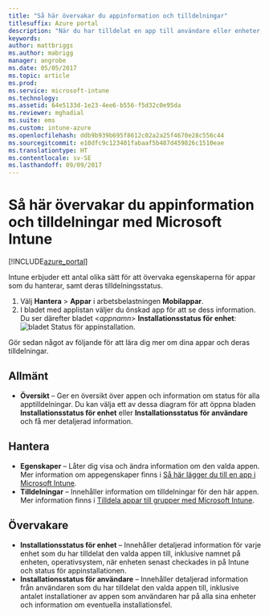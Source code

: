 ```yaml
---
title: "Så här övervakar du appinformation och tilldelningar"
titlesuffix: Azure portal
description: "När du har tilldelat en app till användare eller enheter, kan du använda den här informationen för att övervaka dess status.”"
keywords: 
author: mattbriggs
ms.author: mabrigg
manager: angrobe
ms.date: 05/05/2017
ms.topic: article
ms.prod: 
ms.service: microsoft-intune
ms.technology: 
ms.assetid: 64e5133d-1e23-4ee6-b556-f5d32c0e95da
ms.reviewer: mghadial
ms.suite: ems
ms.custom: intune-azure
ms.openlocfilehash: ddb9b939b695f8612c02a2a25f4670e28c556c44
ms.sourcegitcommit: e10dfc9c123401fabaaf5b487d459826c1510eae
ms.translationtype: HT
ms.contentlocale: sv-SE
ms.lasthandoff: 09/09/2017
---
```

# <a name="how-to-monitor-app-information-and-assignments-with-microsoft-intune"></a>Så här övervakar du appinformation och tilldelningar med Microsoft Intune

[!INCLUDE[azure_portal](./includes/azure_portal.md)]

Intune erbjuder ett antal olika sätt för att övervaka egenskaperna för appar som du hanterar, samt deras tilldelningsstatus.

1. Välj **Hantera** > **Appar** i arbetsbelastningen **Mobilappar**.
2. I bladet med applistan väljer du önskad app för att se dess information. Du ser därefter bladet <*appnamn*> **Installationsstatus för enhet**: ![bladet Status för appinstallation.](./media/monitor-apps.png)

Gör sedan något av följande för att lära dig mer om dina appar och deras tilldelningar.

## <a name="general"></a>Allmänt

- **Översikt** – Ger en översikt över appen och information om status för alla apptilldelningar. Du kan välja ett av dessa diagram för att öppna bladen **Installationsstatus för enhet** eller **Installationsstatus för användare** och få mer detaljerad information.

## <a name="manage"></a>Hantera

- **Egenskaper** – Låter dig visa och ändra information om den valda appen. Mer information om appegenskaper finns i [Så här lägger du till en app i Microsoft Intune](apps-add.md).
- **Tilldelningar** – Innehåller information om tilldelningar för den här appen. Mer information finns i [Tilldela appar till grupper med Microsoft Intune](apps-deploy.md).

## <a name="monitor"></a>Övervakare

- **Installationsstatus för enhet** – Innehåller detaljerad information för varje enhet som du har tilldelat den valda appen till, inklusive namnet på enheten, operativsystem, när enheten senast checkades in på Intune och status för appinstallationen.
- **Installationsstatus för användare** – Innehåller detaljerad information från användaren som du har tilldelat den valda appen till, inklusive antalet installationer av appen som användaren har på alla sina enheter och information om eventuella installationsfel.